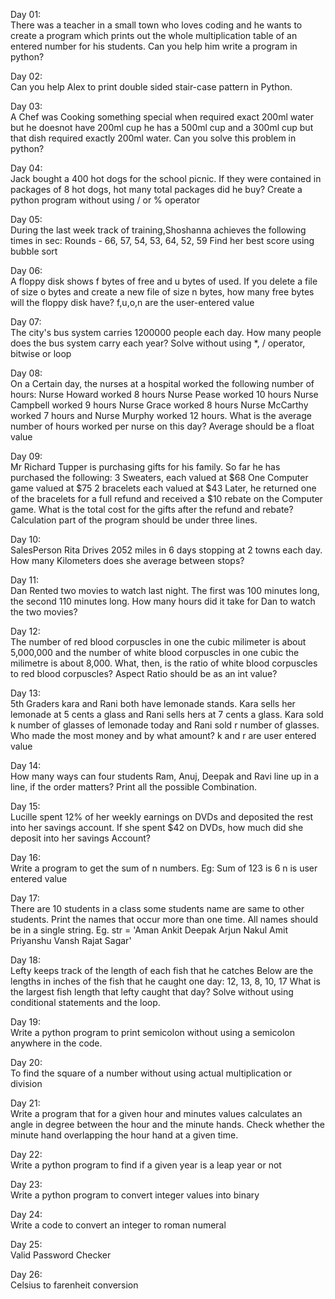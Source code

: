 Day 01:<br>
There was a teacher in a small town who loves coding and he wants to create a program which prints out the whole multiplication table of an entered number for his students.
Can you help him write a program in python?

Day 02:<br>
Can you help Alex to print double sided stair-case pattern in Python.

Day 03:<br>
A Chef was Cooking something special when required exact 200ml water but he doesnot have 200ml cup he has a 500ml cup and a 300ml cup but that dish required exactly 200ml water. Can you solve this problem in python?

Day 04:<br>
Jack bought a 400 hot dogs for the school picnic. If they were contained in packages of 8 hot dogs, hot many total packages did he buy? Create a python program without using / or % operator

Day 05:<br>
During the last week track of training,Shoshanna achieves the following times in sec:
Rounds - 66, 57, 54, 53, 64, 52, 59
Find her best score using bubble sort

Day 06:<br>
A floppy disk shows f bytes of free and u bytes of used. If you delete a file of size o bytes and create a new file of size n bytes, how many free bytes will the floppy disk have? f,u,o,n are the user-entered value

Day 07:<br>
The city's bus system carries 1200000 people each day. How many people does the bus system carry each year?
Solve without using *, / operator, bitwise or loop

Day 08:<br>
On a Certain day, the nurses at a hospital worked the following number of hours:
Nurse Howard worked 8 hours
Nurse Pease worked 10 hours
Nurse Campbell worked 9 hours
Nurse Grace worked 8 hours
Nurse McCarthy worked 7 hours
and Nurse Murphy worked 12 hours.
What is the average number of hours worked per nurse on this day?
Average should be a float value

Day 09:<br>
Mr Richard Tupper is purchasing gifts for his family. So far he has purchased the following:
3 Sweaters, each valued at $68
One Computer game valued at $75
2 bracelets each valued at $43
Later, he returned one of the bracelets for a full refund and received a $10 rebate on the Computer game. What is the total cost for the gifts after the refund and rebate?
Calculation part of the program should be under three lines.

Day 10:<br>
SalesPerson Rita Drives 2052 miles in 6 days stopping at 2 towns each day. How many Kilometers does she average between stops?

Day 11:<br>
Dan Rented two movies to watch last night. The first was 100 minutes long, the second 110 minutes long. How many hours did it take for Dan to watch the two movies?

Day 12:<br>
The number of red blood corpuscles in one the cubic milimeter is about 5,000,000 and the number of white blood corpuscles in one cubic the milimetre is about 8,000. What, then, is the ratio of white blood corpuscles to red blood corpuscles?
Aspect Ratio should be as an int value?

Day 13:<br>
5th Graders kara and Rani both have lemonade stands. Kara sells her lemonade at 5 cents a glass and Rani sells hers at 7 cents a glass. Kara sold k number of glasses of lemonade today and Rani sold r number of glasses. Who made the most money and by what amount?
k and r are user entered value

Day 14:<br>
How many ways can four students Ram, Anuj, Deepak and Ravi line up in a line, if the order matters?
Print all the possible Combination.

Day 15:<br>
Lucille spent 12% of her weekly earnings on DVDs and deposited the rest into her savings account. If she spent $42 on DVDs, how much did she deposit into her savings Account?

Day 16:<br>
Write a program to get the sum of n numbers. Eg: Sum of 123 is 6 n is user entered value

Day 17:<br>
There are 10 students in a class some students name are same to other students. Print the names that occur more than one time. All names should be in a single string.
Eg. str = 'Aman Ankit Deepak Arjun Nakul Amit Priyanshu Vansh Rajat Sagar'

Day 18:<br>
Lefty keeps track of the length of each fish that he catches Below are the lengths in inches of the fish that he caught one day:
12, 13, 8, 10, 17
What is the largest fish length that lefty caught that day?
Solve without using conditional statements and the loop.

Day 19:<br>
Write a python program to print semicolon without using a semicolon anywhere in the code.

Day 20:<br>
To find the square of a number without using actual multiplication or division

Day 21:<br>
Write a program that for a given hour and minutes values calculates an angle in degree between the hour and the minute hands. Check whether the minute hand overlapping the hour hand at a given time.

Day 22:<br>
Write a python program to find if a given year is a leap year or not

Day 23:<br>
Write a python program to convert integer values into binary

Day 24:<br>
Write a code to convert an integer to roman numeral

Day 25:<br>
Valid Password Checker

Day 26:<br>
Celsius to farenheit conversion
